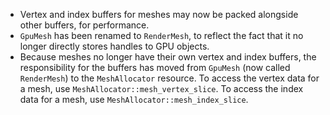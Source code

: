 - Vertex and index buffers for meshes may now be packed alongside other buffers, for performance.
- `GpuMesh` has been renamed to `RenderMesh`, to reflect the fact that it no longer directly stores handles to GPU objects.
- Because meshes no longer have their own vertex and index buffers, the responsibility for the buffers has moved from `GpuMesh` (now called `RenderMesh`) to the `MeshAllocator` resource. To access the vertex data for a mesh, use `MeshAllocator::mesh_vertex_slice`. To access the index data for a mesh, use `MeshAllocator::mesh_index_slice`.
